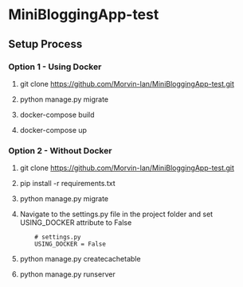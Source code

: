 # MiniBloggingApp-test

## Setup Process
### Option 1 - Using Docker
1. git clone https://github.com/Morvin-Ian/MiniBloggingApp-test.git

2. python manage.py migrate

3. docker-compose build

4. docker-compose up

### Option 2 - Without Docker

1. git clone https://github.com/Morvin-Ian/MiniBloggingApp-test.git

2. pip install -r requirements.txt 

3. python manage.py migrate

4. Navigate to the settings.py file in the project folder and set USING_DOCKER attribute to False
    ```
        # settings.py
        USING_DOCKER = False
    ```
5. python manage.py createcachetable

6. python manage.py runserver
